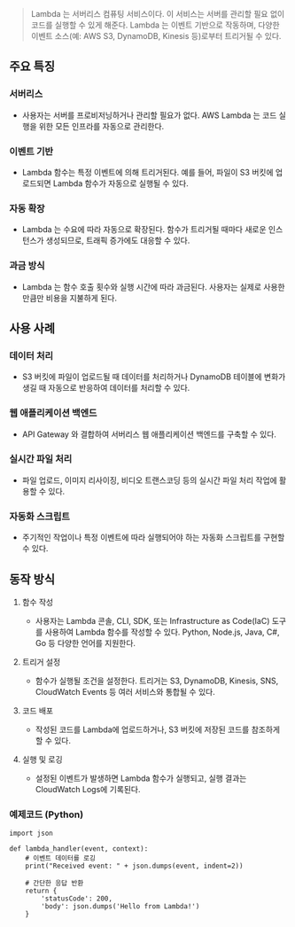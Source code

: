 
> Lambda 는 서버리스 컴퓨팅 서비스이다. 이 서비스는 서버를 관리할 필요 없이 코드를 실행할 수 있게 해준다. Lambda 는 이벤트 기반으로 작동하며, 다양한 이벤트 소스(예: AWS S3, DynamoDB, Kinesis 등)로부터 트리거될 수 있다.

## 주요 특징


### 서버리스
- 사용자는 서버를 프로비저닝하거나 관리할 필요가 없다. AWS Lambda 는 코드 실행을 위한 모든 인프라를 자동으로 관리한다.


### 이벤트 기반
- Lambda 함수는 특정 이벤트에 의해 트리거된다. 예를 들어, 파일이 S3 버킷에 업로드되면 Lambda 함수가 자동으로 실행될 수 있다.


### 자동 확장
- Lambda 는 수요에 따라 자동으로 확장된다. 함수가 트리거될 때마다 새로운 인스턴스가 생성되므로, 트래픽 증가에도 대응할 수 있다.


### 과금 방식
- Lambda 는 함수 호출 횟수와 실행 시간에 따라 과금된다. 사용자는 실제로 사용한 만큼만 비용을 지불하게 된다.

## 사용 사례
### 데이터 처리
- S3 버킷에 파일이 업로드될 때 데이터를 처리하거나 DynamoDB 테이블에 변화가 생길 때 자동으로 반응하여 데이터를 처리할 수 있다.

### 웹 애플리케이션 백엔드
- API Gateway 와 결합하여 서버리스 웹 애플리케이션 백엔드를 구축할 수 있다.

### 실시간 파일 처리
- 파일 업로드, 이미지 리사이징, 비디오 트랜스코딩 등의 실시간 파일 처리 작업에 활용할 수 있다.

### 자동화 스크립트
- 주기적인 작업이나 특정 이벤트에 따라 실행되어야 하는 자동화 스크립트를 구현할 수 있다.

## 동작 방식
1. 함수 작성
   - 사용자는 Lambda 콘솔, CLI, SDK, 또는 Infrastructure as Code(IaC) 도구를 사용하여 Lambda 함수를 작성할 수 있다. Python, Node.js, Java, C#, Go 등 다양한 언어를 지원한다.


2. 트리거 설정
   - 함수가 실행될 조건을 설정한다. 트리거는 S3, DynamoDB, Kinesis, SNS, CloudWatch Events 등 여러 서비스와 통합될 수 있다.


3. 코드 배포
   - 작성된 코드를 Lambda에 업로드하거나, S3 버킷에 저장된 코드를 참조하게 할 수 있다.


4. 실행 및 로깅
    - 설정된 이벤트가 발생하면 Lambda 함수가 실행되고, 실행 결과는 CloudWatch Logs에 기록된다.

### 예제코드 (Python)

```
import json

def lambda_handler(event, context):
    # 이벤트 데이터를 로깅
    print("Received event: " + json.dumps(event, indent=2))
    
    # 간단한 응답 반환
    return {
        'statusCode': 200,
        'body': json.dumps('Hello from Lambda!')
    }

```

